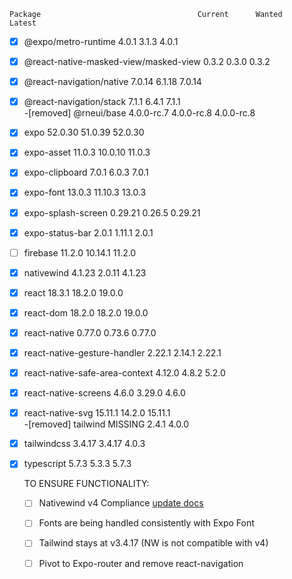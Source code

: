     Package                                   Current      Wanted      Latest  
-[x] @expo/metro-runtime                         4.0.1       3.1.3       4.0.1  
-[x] @react-native-masked-view/masked-view       0.3.2       0.3.0       0.3.2  
-[x] @react-navigation/native                   7.0.14      6.1.18      7.0.14  
-[x] @react-navigation/stack                     7.1.1       6.4.1       7.1.1  
-[removed] @rneui/base                            4.0.0-rc.7  4.0.0-rc.8  4.0.0-rc.8  
-[x] expo                                      52.0.30     51.0.39     52.0.30  
-[x] expo-asset                                 11.0.3     10.0.10      11.0.3  
-[x] expo-clipboard                              7.0.1       6.0.3       7.0.1  
-[x] expo-font                                  13.0.3     11.10.3      13.0.3  
-[x] expo-splash-screen                        0.29.21      0.26.5     0.29.21  
-[x] expo-status-bar                             2.0.1      1.11.1       2.0.1  
-[ ] firebase                                   11.2.0     10.14.1      11.2.0  
-[x] nativewind                                 4.1.23      2.0.11      4.1.23  
-[x] react                                      18.3.1      18.2.0      19.0.0  
-[x] react-dom                                  18.2.0      18.2.0      19.0.0  
-[x] react-native                               0.77.0      0.73.6      0.77.0  
-[x] react-native-gesture-handler               2.22.1      2.14.1      2.22.1  
-[x] react-native-safe-area-context             4.12.0       4.8.2       5.2.0  
-[x] react-native-screens                        4.6.0      3.29.0       4.6.0  
-[x] react-native-svg                          15.11.1      14.2.0     15.11.1  
-[removed] tailwind                                  MISSING       2.4.1       4.0.0  
-[x] tailwindcss                                3.4.17      3.4.17       4.0.3  
-[x] typescript                                  5.7.3       5.3.3       5.7.3  
    
    TO ENSURE FUNCTIONALITY:

    -[ ] Nativewind v4 Compliance [update docs](https://www.nativewind.dev/blog/announcement-nativewind-v4#the-updated-architecture)
    -[ ] Fonts are being handled consistently with Expo Font
    -[ ] Tailwind stays at v3.4.17 (NW is not compatible with v4)
    -[ ] Pivot to Expo-router and remove react-navigation
    
    